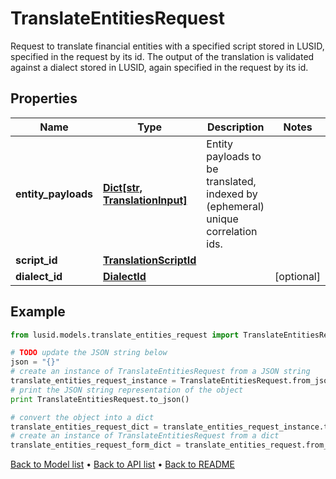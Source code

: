 # TranslateEntitiesRequest

Request to translate financial entities with a specified script stored in LUSID,  specified in the request by its id. The output of the translation is validated against a dialect stored in LUSID,  again specified in the request by its id.

## Properties
Name | Type | Description | Notes
------------ | ------------- | ------------- | -------------
**entity_payloads** | [**Dict[str, TranslationInput]**](TranslationInput.md) | Entity payloads to be translated, indexed by (ephemeral) unique correlation ids. | 
**script_id** | [**TranslationScriptId**](TranslationScriptId.md) |  | 
**dialect_id** | [**DialectId**](DialectId.md) |  | [optional] 

## Example

```python
from lusid.models.translate_entities_request import TranslateEntitiesRequest

# TODO update the JSON string below
json = "{}"
# create an instance of TranslateEntitiesRequest from a JSON string
translate_entities_request_instance = TranslateEntitiesRequest.from_json(json)
# print the JSON string representation of the object
print TranslateEntitiesRequest.to_json()

# convert the object into a dict
translate_entities_request_dict = translate_entities_request_instance.to_dict()
# create an instance of TranslateEntitiesRequest from a dict
translate_entities_request_form_dict = translate_entities_request.from_dict(translate_entities_request_dict)
```
[Back to Model list](../README.md#documentation-for-models) &#8226; [Back to API list](../README.md#documentation-for-api-endpoints) &#8226; [Back to README](../README.md)


